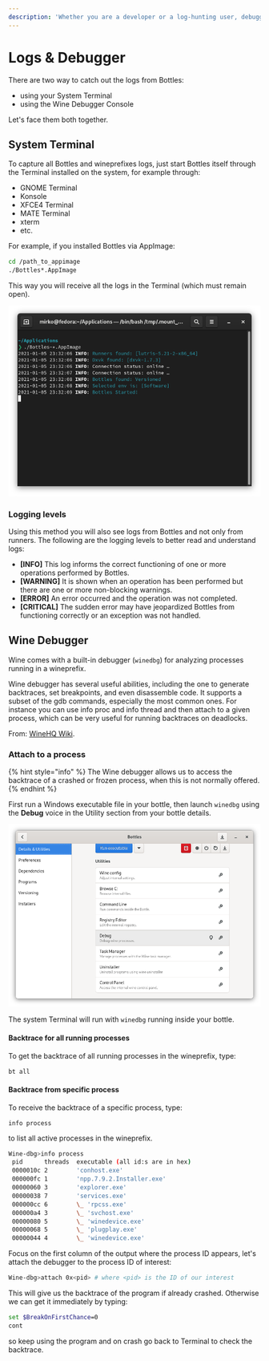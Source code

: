 ```yaml
---
description: 'Whether you are a developer or a log-hunting user, debugging is the way to go.'
---
```


# Logs & Debugger

There are two way to catch out the logs from Bottles:

* using your System Terminal
* using the Wine Debugger Console

Let's face them both together.

## System Terminal

To capture all Bottles and wineprefixes logs, just start Bottles itself through the Terminal installed on the system, for example through:

* GNOME Terminal
* Konsole
* XFCE4 Terminal
* MATE Terminal
* xterm
* etc.

For example, if you installed Bottles via AppImage:

```bash
cd /path_to_appimage
./Bottles*.AppImage
```

This way you will receive all the logs in the Terminal \(which must remain open\).

![Example of Bottles log in System Terminal.](../.gitbook/assets/screenshot-from-2021-01-05-23-32-13.png)

### Logging levels

Using this method you will also see logs from Bottles and not only from runners. The following are the logging levels to better read and understand logs:

* **\[INFO\]** This log informs the correct functioning of one or more operations performed by Bottles.
* **\[WARNING\]** It is shown when an operation has been performed but there are one or more non-blocking warnings.
* **\[ERROR\]** An error occurred and the operation was not completed.
* **\[CRITICAL\]** The sudden error may have jeopardized Bottles from functioning correctly or an exception was not handled.

## Wine Debugger

Wine comes with a built-in debugger \(`winedbg`\) for analyzing processes running in a wineprefix.

Wine debugger has several useful abilities, including the one to generate backtraces, set breakpoints, and even disassemble code. It supports a subset of the gdb commands, especially the most common ones. For instance you can use info proc and info thread and then attach to a given process, which can be very useful for running backtraces on deadlocks.

From: [WineHQ Wiki](https://wiki.winehq.org/Winedbg).

### Attach to a process

{% hint style="info" %}
The Wine debugger allows us to access the backtrace of a crashed or frozen process, when this is not normally offered.
{% endhint %}

First run a Windows executable file in your bottle, then launch `winedbg` using the **Debug** voice in the Utility section from your bottle details.

![Bottle - Wine Debugger](../.gitbook/assets/image%20%2829%29.png)

The system Terminal will run with `winedbg` running inside your bottle.

#### Backtrace for all running processes

To get the backtrace of all running processes in the wineprefix, type:

```bash
bt all
```

#### Backtrace from specific process

To receive the backtrace of a specific process, type:

```text
info process
```

to list all active processes in the wineprefix.

```bash
Wine-dbg>info process
 pid      threads  executable (all id:s are in hex)
 0000010c 2        'conhost.exe'
 000000fc 1        'npp.7.9.2.Installer.exe'
 00000060 3        'explorer.exe'
 00000038 7        'services.exe'
 000000cc 6        \_ 'rpcss.exe'
 000000a4 3        \_ 'svchost.exe'
 00000080 5        \_ 'winedevice.exe'
 00000068 5        \_ 'plugplay.exe'
 00000044 4        \_ 'winedevice.exe'

```

Focus on the first column of the output where the process ID appears, let's attach the debugger to the process ID of interest:

```bash
Wine-dbg>attach 0x<pid> # where <pid> is the ID of our interest
```

This will give us the backtrace of the program if already crashed. Otherwise we can get it immediately by typing:

```bash
set $BreakOnFirstChance=0
cont
```

so keep using the program and on crash go back to Terminal to check the backtrace.

